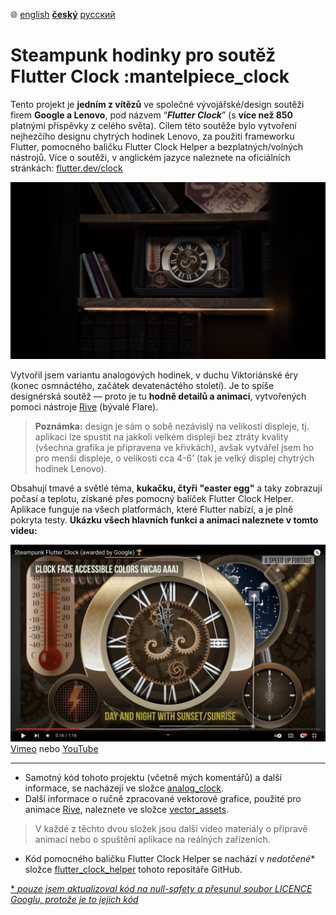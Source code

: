 ﻿:globe_with_meridians:  [english](README.md)    <u>**český**</u>    [русский](README.ru.md)

# Steampunk hodinky pro soutěž Flutter Clock :mantelpiece_clock

Tento projekt je **jedním z vítězů** ve společné vývojářské/design soutěži firem **Google a Lenovo**, pod názvem “***Flutter Clock***” (s **více než 850** platnými příspěvky z celého světa). Cílem této soutěže bylo vytvoření nejhezčího designu chytrých hodinek Lenovo, za použiti frameworku Flutter, pomocného baličku Flutter Clock Helper a bezplatných/volných nástrojů. Více o soutěži, v anglickém jazyce naleznete na oficiálních stránkách: [flutter.dev/clock](https://flutter.dev/clock)

![Vizualizace Steampunk hodinek](previews/preview.jpg)

Vytvořil jsem variantu analogových hodinek, v duchu Viktoriánské éry (konec osmnáctého, začátek devatenáctého století). Je to spíše designérská soutěž — proto je tu **hodně detailů a animaci**, vytvořených pomoci nástroje [Rive](https://rive.app) (bývalé Flare).

> **Poznámka:** design je sám o sobě nezávislý na velikosti displeje, tj. aplikaci lze spustit na jakkoli velkém displeji bez ztráty kvality (všechna grafika je připravena ve křivkách), avšak vytvářel jsem ho pro menší displeje, o velikosti cca 4-6’ (tak je velký displej chytrých hodinek Lenovo).

Obsahují tmavé a světlé téma, **kukačku, čtyři "easter egg"** a taky zobrazují počasí a teplotu, získané přes pomocný balíček Flutter Clock Helper. Aplikace funguje na všech platformách, které Flutter nabízí, a je plně pokryta testy. **Ukázku všech hlavních funkci a animaci naleznete v tomto videu:**

[![Steampunk hodinky pro soutěž Flutter Clock](previews/video_preview.jpg)](https://vimeo.com/tsinis/flutterclock)
[Vimeo](https://vimeo.com/tsinis/flutterclock) nebo [YouTube](https://youtu.be/1cwBYMQwRb8)

---

* Samotný kód tohoto projektu (včetně mých komentářů) а další informace, se nacházejí ve složce [analog_clock](./analog_clock).
* Další informace o ručně zpracované vektorové grafice, použité pro animace [Rive](https://rive.app), naleznete ve složce [vector_assets](./vector_assets).

> V každé z těchto dvou složek jsou další video materiály o přípravě animací nebo o spuštění aplikace na reálných zařízeních.

* Kód pomocného baličku Flutter Clock Helper se nachází v *nedotčené** složce [flutter_clock_helper](./flutter_clock_helper) tohoto repositáře GitHub.

[* *pouze jsem aktualizoval kód na null-safety a přesunul soubor LICENCE Googlu, protože je to jejich kód*](./flutter_clock_helper/LICENSE)
